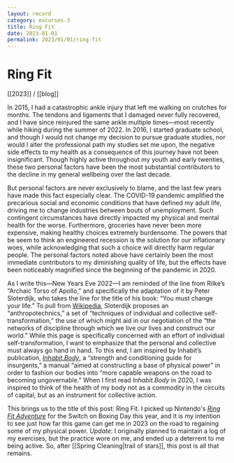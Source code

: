 ```yaml
---
layout: record
category: excurses-3
title: Ring Fit
date: 2023-01-01
permalink: 2023/01/01/ring-fit
---
```


# Ring Fit

[[2023]] / [[blog]]

In 2015, I had a catastrophic ankle injury that left me walking on crutches for months. The tendons and ligaments that I damaged never fully recovered, and I have since reinjured the same ankle multiple times—most recently while hiking during the summer of 2022. In 2016, I started graduate school, and though I would not change my decision to pursue graduate studies, nor would I alter the professional path my studies set me upon, the negative side effects to my health as a consequence of this journey have not been insignificant. Though highly active throughout my youth and early twenties, these two personal factors have been the most substantial contributors to the decline in my general wellbeing over the last decade.

But personal factors are never exclusively to blame, and the last few years have made this fact especially clear. The COVID-19 pandemic amplified the precarious social and economic conditions that have defined my adult life, driving me to change industries between bouts of unemployment. Such contingent circumstances have directly impacted my physical and mental health for the worse. Furthermore, groceries have never been more expensive, making healthy choices extremely burdensome. The powers that be seem to think an engineered recession is the solution for our inflationary woes, while acknowledging that such a choice will directly harm regular people. The personal factors noted above have certainly been the most immediate contributors to my diminishing quality of life, but the effects have been noticeably magnified since the beginning of the pandemic in 2020.

As I write this—New Years Eve 2022—I am reminded of the line from Rilke’s “Archaic Torso of Apollo,” and specifically the adaptation of it by Peter Sloterdijk, who takes the line for the title of his book: “You must change your life.” To pull from [Wikipedia](https://en.wikipedia.org/wiki/You_Must_Change_Your_Life), Sloterdijk proposes an “anthropotechnics,” a set of “techniques of individual and collective self-transformation,” the use of which might aid in our negotiation of the “the networks of discipline through which we live our lives and construct our world.” While this page is specifically concerned with an effort of individual self-transformation, I want to emphasize that the personal and collective must always go hand in hand. To this end, I am inspired by Inhabit’s publication, [*Inhabit.Body*](https://territories.substack.com/p/inhabitbody), a “strength and conditioning guide for insurgents,” a manual “aimed at constructing a base of physical power” in order to fashion our bodies into “more capable weapons on the road to becoming ungovernable.” When I first read <em>Inhabit.Body</em> in 2020, I was inspired to think of the health of my body not as a commodity in the circuits of capital, but as an instrument for collective action.

This brings us to the title of this post: Ring Fit. I picked up Nintendo's [*Ring Fit Adventure*](https://ringfitadventure.nintendo.com/) for the Switch on Boxing Day this year, and it is my intention to see just how far this game can get me in 2023 on the road to regaining some of my physical power. *Update*: I originally planned to maintain a log of my exercises, but the practice wore on me, and ended up a deterrent to me being active. So, after [[Spring Cleaning|trail of stars]], this post is all that remains.
